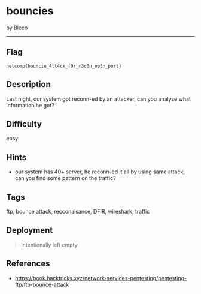 # bouncies

by Bleco

---

## Flag

```
netcomp{bouncie_4tt4ck_f0r_r3c0n_op3n_port}
```

## Description
Last night, our system got reconn-ed by an attacker, can you analyze what information he got?

## Difficulty
easy

## Hints
- our system has 40+ server, he reconn-ed it all by using same attack, can you find some pattern on the traffic?

## Tags
ftp, bounce attack, recconaisance, DFIR, wireshark, traffic

## Deployment
> Intentionally left empty

## References
- https://book.hacktricks.xyz/network-services-pentesting/pentesting-ftp/ftp-bounce-attack